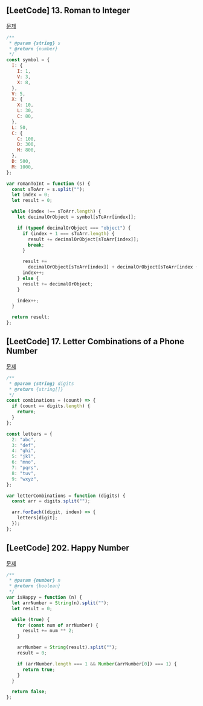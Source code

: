 ## [LeetCode] 13. Roman to Integer

[문제](https://leetcode.com/problems/roman-to-integer/description/)

```js
/**
 * @param {string} s
 * @return {number}
 */
const symbol = {
  I: {
    I: 1,
    V: 3,
    X: 8,
  },
  V: 5,
  X: {
    X: 10,
    L: 30,
    C: 80,
  },
  L: 50,
  C: {
    C: 100,
    D: 300,
    M: 800,
  },
  D: 500,
  M: 1000,
};

var romanToInt = function (s) {
  const sToArr = s.split("");
  let index = 0;
  let result = 0;

  while (index !== sToArr.length) {
    let decimalOrObject = symbol[sToArr[index]];

    if (typeof decimalOrObject === "object") {
      if (index + 1 === sToArr.length) {
        result += decimalOrObject[sToArr[index]];
        break;
      }

      result +=
        decimalOrObject[sToArr[index]] + decimalOrObject[sToArr[index + 1]];
      index++;
    } else {
      result += decimalOrObject;
    }

    index++;
  }

  return result;
};
```

## [LeetCode] 17. Letter Combinations of a Phone Number

[문제](https://leetcode.com/problems/letter-combinations-of-a-phone-number/description/)

```js
/**
 * @param {string} digits
 * @return {string[]}
 */
const combinations = (count) => {
  if (count == digits.length) {
    return;
  }
};

const letters = {
  2: "abc",
  3: "def",
  4: "ghi",
  5: "jkl",
  6: "mno",
  7: "pqrs",
  8: "tuv",
  9: "wxyz",
};

var letterCombinations = function (digits) {
  const arr = digits.split("");

  arr.forEach((digit, index) => {
    letters[digit];
  });
};
```

## [LeetCode] 202. Happy Number

[문제](https://leetcode.com/problems/happy-number/description/)

```js
/**
 * @param {number} n
 * @return {boolean}
 */
var isHappy = function (n) {
  let arrNumber = String(n).split("");
  let result = 0;

  while (true) {
    for (const num of arrNumber) {
      result += num ** 2;
    }

    arrNumber = String(result).split("");
    result = 0;

    if (arrNumber.length === 1 && Number(arrNumber[0]) === 1) {
      return true;
    }
  }

  return false;
};
```
